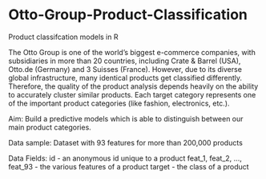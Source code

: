 # Otto-Group-Product-Classification
Product classifcation models in R

The Otto Group is one of the world’s biggest e-commerce companies, with subsidiaries in more than 20 countries, including Crate & Barrel (USA), Otto.de (Germany) and 3 Suisses (France).
However, due to its diverse global infrastructure, many identical products get classified differently. 
Therefore, the quality of the product analysis depends heavily on the ability to accurately cluster similar products.
Each target category represents one of the important product categories (like fashion, electronics, etc.).

Aim:
Build a predictive models which is able to distinguish between our main product categories.

Data sample:
Dataset with 93 features for more than 200,000 products

Data Fields:
id - an anonymous id unique to a product
feat_1, feat_2, ..., feat_93 - the various features of a product
target - the class of a product
